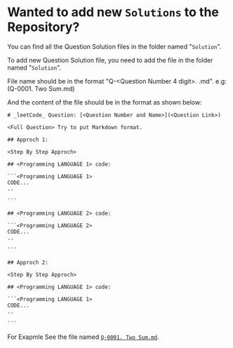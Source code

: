 # Wanted to add new `Solutions` to the Repository?

You can find all the Question Solution files in the folder named "`Solution`".

To add new Question Solution file, you need to add the file in the folder named "`Solution`".

File name should be in the format "Q-<Question Number 4 digit>. <Question Name>.md". e.g:(Q-0001. Two Sum.md)

And the content of the file should be in the format as shown below:

````
# _leetCode_ Question: [<Question Number and Name>](<Question Link>)

<Full Question> Try to put Markdown format.

## Approch 1:

<Step By Step Approch>

## <Programming LANGUAGE 1> code:

```<Programming LANGUAGE 1>
CODE...
..

```

## <Programming LANGUAGE 2> code:

```<Programming LANGUAGE 2>
CODE...
..

```

## Approch 2:

<Step By Step Approch>

## <Programming LANGUAGE 1> code:

```<Programming LANGUAGE 1>
CODE...
..

```
````

For Exapmle See the file named [`Q-0001. Two Sum.md`](/Solutions/Q-0001.%20Two%20Sum.md).
